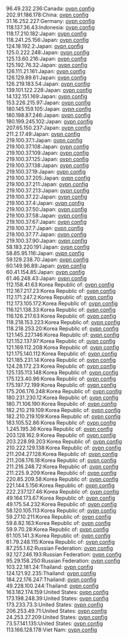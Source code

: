 96.49.232.236:Canada: [ovpn config](vpn/96_49_232_236.ovpn)  
202.91.186.178:China: [ovpn config](vpn/202_91_186_178.ovpn)  
31.16.252.227:Germany: [ovpn config](vpn/31_16_252_227.ovpn)  
118.137.36.43:Indonesia: [ovpn config](vpn/118_137_36_43.ovpn)  
118.17.210.182:Japan: [ovpn config](vpn/118_17_210_182.ovpn)  
118.241.25.156:Japan: [ovpn config](vpn/118_241_25_156.ovpn)  
124.18.192.2:Japan: [ovpn config](vpn/124_18_192_2.ovpn)  
125.0.222.248:Japan: [ovpn config](vpn/125_0_222_248.ovpn)  
125.13.60.216:Japan: [ovpn config](vpn/125_13_60_216.ovpn)  
125.192.76.32:Japan: [ovpn config](vpn/125_192_76_32.ovpn)  
126.111.21.161:Japan: [ovpn config](vpn/126_111_21_161.ovpn)  
126.129.89.61:Japan: [ovpn config](vpn/126_129_89_61.ovpn)  
126.219.183.54:Japan: [ovpn config](vpn/126_219_183_54.ovpn)  
139.101.122.228:Japan: [ovpn config](vpn/139_101_122_228.ovpn)  
14.132.151.169:Japan: [ovpn config](vpn/14_132_151_169.ovpn)  
153.226.215.97:Japan: [ovpn config](vpn/153_226_215_97.ovpn)  
180.145.159.105:Japan: [ovpn config](vpn/180_145_159_105.ovpn)  
180.198.87.246:Japan: [ovpn config](vpn/180_198_87_246.ovpn)  
180.199.245.102:Japan: [ovpn config](vpn/180_199_245_102.ovpn)  
207.65.150.237:Japan: [ovpn config](vpn/207_65_150_237.ovpn)  
211.2.17.49:Japan: [ovpn config](vpn/211_2_17_49.ovpn)  
219.100.37.1:Japan: [ovpn config](vpn/219_100_37_1.ovpn)  
219.100.37.108:Japan: [ovpn config](vpn/219_100_37_108.ovpn)  
219.100.37.109:Japan: [ovpn config](vpn/219_100_37_109.ovpn)  
219.100.37.125:Japan: [ovpn config](vpn/219_100_37_125.ovpn)  
219.100.37.138:Japan: [ovpn config](vpn/219_100_37_138.ovpn)  
219.100.37.19:Japan: [ovpn config](vpn/219_100_37_19.ovpn)  
219.100.37.205:Japan: [ovpn config](vpn/219_100_37_205.ovpn)  
219.100.37.211:Japan: [ovpn config](vpn/219_100_37_211.ovpn)  
219.100.37.213:Japan: [ovpn config](vpn/219_100_37_213.ovpn)  
219.100.37.22:Japan: [ovpn config](vpn/219_100_37_22.ovpn)  
219.100.37.4:Japan: [ovpn config](vpn/219_100_37_4.ovpn)  
219.100.37.50:Japan: [ovpn config](vpn/219_100_37_50.ovpn)  
219.100.37.58:Japan: [ovpn config](vpn/219_100_37_58.ovpn)  
219.100.37.67:Japan: [ovpn config](vpn/219_100_37_67.ovpn)  
219.100.37.7:Japan: [ovpn config](vpn/219_100_37_7.ovpn)  
219.100.37.77:Japan: [ovpn config](vpn/219_100_37_77.ovpn)  
219.100.37.90:Japan: [ovpn config](vpn/219_100_37_90.ovpn)  
58.183.220.191:Japan: [ovpn config](vpn/58_183_220_191.ovpn)  
58.85.95.116:Japan: [ovpn config](vpn/58_85_95_116.ovpn)  
59.129.238.70:Japan: [ovpn config](vpn/59_129_238_70.ovpn)  
60.149.96.89:Japan: [ovpn config](vpn/60_149_96_89.ovpn)  
60.41.154.85:Japan: [ovpn config](vpn/60_41_154_85.ovpn)  
61.46.248.43:Japan: [ovpn config](vpn/61_46_248_43.ovpn)  
112.158.41.63:Korea Republic of: [ovpn config](vpn/112_158_41_63.ovpn)  
112.167.217.23:Korea Republic of: [ovpn config](vpn/112_167_217_23.ovpn)  
112.171.247.2:Korea Republic of: [ovpn config](vpn/112_171_247_2.ovpn)  
112.173.105.172:Korea Republic of: [ovpn config](vpn/112_173_105_172.ovpn)  
116.121.138.33:Korea Republic of: [ovpn config](vpn/116_121_138_33.ovpn)  
116.126.217.63:Korea Republic of: [ovpn config](vpn/116_126_217_63.ovpn)  
118.218.153.223:Korea Republic of: [ovpn config](vpn/118_218_153_223.ovpn)  
118.218.253.20:Korea Republic of: [ovpn config](vpn/118_218_253_20.ovpn)  
121.145.227.146:Korea Republic of: [ovpn config](vpn/121_145_227_146.ovpn)  
121.152.137.97:Korea Republic of: [ovpn config](vpn/121_152_137_97.ovpn)  
121.169.112.208:Korea Republic of: [ovpn config](vpn/121_169_112_208.ovpn)  
121.175.140.112:Korea Republic of: [ovpn config](vpn/121_175_140_112.ovpn)  
121.185.231.14:Korea Republic of: [ovpn config](vpn/121_185_231_14.ovpn)  
124.28.172.23:Korea Republic of: [ovpn config](vpn/124_28_172_23.ovpn)  
125.135.113.148:Korea Republic of: [ovpn config](vpn/125_135_113_148.ovpn)  
175.123.40.96:Korea Republic of: [ovpn config](vpn/175_123_40_96.ovpn)  
175.197.72.199:Korea Republic of: [ovpn config](vpn/175_197_72_199.ovpn)  
175.206.176.248:Korea Republic of: [ovpn config](vpn/175_206_176_248.ovpn)  
180.231.230.12:Korea Republic of: [ovpn config](vpn/180_231_230_12.ovpn)  
180.71.106.190:Korea Republic of: [ovpn config](vpn/180_71_106_190.ovpn)  
182.210.219.109:Korea Republic of: [ovpn config](vpn/182_210_219_109.ovpn)  
182.210.219.109:Korea Republic of: [ovpn config](vpn/182_210_219_109.ovpn)  
183.105.52.86:Korea Republic of: [ovpn config](vpn/183_105_52_86.ovpn)  
1.245.195.36:Korea Republic of: [ovpn config](vpn/1_245_195_36.ovpn)  
203.128.162.9:Korea Republic of: [ovpn config](vpn/203_128_162_9.ovpn)  
203.228.99.203:Korea Republic of: [ovpn config](vpn/203_228_99_203.ovpn)  
210.222.129.138:Korea Republic of: [ovpn config](vpn/210_222_129_138.ovpn)  
211.204.27.128:Korea Republic of: [ovpn config](vpn/211_204_27_128.ovpn)  
211.208.176.18:Korea Republic of: [ovpn config](vpn/211_208_176_18.ovpn)  
211.216.248.72:Korea Republic of: [ovpn config](vpn/211_216_248_72.ovpn)  
211.225.9.209:Korea Republic of: [ovpn config](vpn/211_225_9_209.ovpn)  
220.85.209.58:Korea Republic of: [ovpn config](vpn/220_85_209_58.ovpn)  
221.144.5.156:Korea Republic of: [ovpn config](vpn/221_144_5_156.ovpn)  
222.237.127.46:Korea Republic of: [ovpn config](vpn/222_237_127_46.ovpn)  
49.164.173.67:Korea Republic of: [ovpn config](vpn/49_164_173_67.ovpn)  
49.175.54.232:Korea Republic of: [ovpn config](vpn/49_175_54_232.ovpn)  
58.120.105.113:Korea Republic of: [ovpn config](vpn/58_120_105_113.ovpn)  
59.27.10.211:Korea Republic of: [ovpn config](vpn/59_27_10_211.ovpn)  
59.8.82.163:Korea Republic of: [ovpn config](vpn/59_8_82_163.ovpn)  
59.9.70.28:Korea Republic of: [ovpn config](vpn/59_9_70_28.ovpn)  
61.105.141.3:Korea Republic of: [ovpn config](vpn/61_105_141_3.ovpn)  
61.79.248.115:Korea Republic of: [ovpn config](vpn/61_79_248_115.ovpn)  
87.255.1.62:Russian Federation: [ovpn config](vpn/87_255_1_62.ovpn)  
92.127.246.193:Russian Federation: [ovpn config](vpn/92_127_246_193.ovpn)  
95.29.158.250:Russian Federation: [ovpn config](vpn/95_29_158_250.ovpn)  
103.22.181.24:Thailand: [ovpn config](vpn/103_22_181_24.ovpn)  
124.121.92.235:Thailand: [ovpn config](vpn/124_121_92_235.ovpn)  
184.22.176.247:Thailand: [ovpn config](vpn/184_22_176_247.ovpn)  
49.228.100.244:Thailand: [ovpn config](vpn/49_228_100_244.ovpn)  
163.182.174.159:United States: [ovpn config](vpn/163_182_174_159.ovpn)  
173.198.248.39:United States: [ovpn config](vpn/173_198_248_39.ovpn)  
173.233.73.3:United States: [ovpn config](vpn/173_233_73_3.ovpn)  
206.253.49.71:United States: [ovpn config](vpn/206_253_49_71.ovpn)  
24.253.27.209:United States: [ovpn config](vpn/24_253_27_209.ovpn)  
73.57.141.135:United States: [ovpn config](vpn/73_57_141_135.ovpn)  
113.166.128.178:Viet Nam: [ovpn config](vpn/113_166_128_178.ovpn)  
